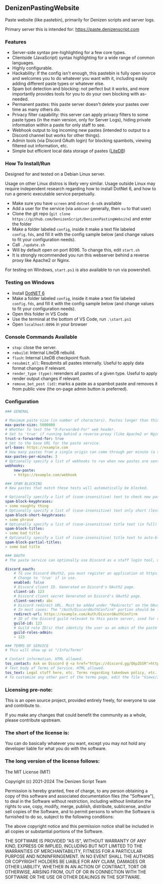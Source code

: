 DenizenPastingWebsite
---------------------

Paste website (like pastebin), primarily for Denizen scripts and server logs.

Primary server this is intended for: https://paste.denizenscript.com

### Features

- Server-side syntax pre-highlighting for a few core types.
- Clientside (JavaScript) syntax highlighting for a wide range of common languages.
- Highly configurable.
- Hackability: If the config isn't enough, this pastebin is fully open source and welcomes you to do whatever you want with it, including easily adding different paste types or whatever else.
- Spam bot detection and blocking: not perfect but it works, and more importantly provides tools for you to do your own blocking with as-needed.
- Permanent pastes: this paste server doesn't delete your pastes over time as many others do.
- Privacy filter capability: this server can apply privacy filters to some paste types (in the main version, only for Server Logs), hiding private information within a paste for only staff to see.
- Webhook output to log incoming new pastes (intended to output to a Discord channel but works for other things).
- Admin tools (via Discord OAuth login) for blocking spambots, viewing filtered out information, etc.
- Simple but efficient local data storage of pastes ([LiteDB](https://www.litedb.org/))

### How To Install/Run

Designed for and tested on a Debian Linux server.

Usage on other Linux distros is likely very similar. Usage outside Linux may require independent research regarding how to install DotNet 6, and how to run a generic executable service perpetually.

- Make sure you have `screen` and `dotnet-6-sdk` available
- Add a user for the service (via `adduser` generally, then `su` to that user)
- Clone the git repo (`git clone https://github.com/DenizenScript/DenizenPastingWebsite`) and enter the folder
- Make a folder labeled `config`, inside it make a text file labeled `config.fds`, and fill it with the config sample below (and change values to fit your configuration needs).
- Call `./update.sh`
- Will by default open on port 8096. To change this, edit `start.sh`
- It is strongly recommended you run this webserver behind a reverse proxy like Apache2 or Nginx.

For testing on Windows, `start.ps1` is also available to run via powershell.


### Testing on Windows

- Install [DotNET 6](https://dotnet.microsoft.com/download/dotnet/6.0)
- Make a folder labeled `config`, inside it make a text file labeled `config.fds`, and fill it with the config sample below (and change values to fit your configuration needs).
- Open this folder in VS Code
- Use the terminal at the bottom of VS Code, run `.\start.ps1`
- Open `localhost:8096` in your browser

### Console Commands Available

- `stop`: close the server.
- `rebuild`: Internal LiteDB rebuild.
- `flush`: Internal LiteDB checkpoint flush.
- `resubmit_all`: Resubmits all pastes internally. Useful to apply data format changes if relevant.
- `render_type (type)`: rerenders all pastes of a given type. Useful to apply render output changes if relevant.
- `remove_bot_post (id)`: marks a paste as a spambot paste and removes it from public view (the on-page admin button is preferred).

### Configuration

```yml
### GENERAL

# Maximum paste size (in number of characters). Pastes longer than this will be trimmed. Reference value is 5 million, or approximately 5 megabytes.
max-paste-size: 5000000
# Whether to test the "X-Forwarded-For" web header.
# Set to 'true' if running behind a reverse-proxy (like Apache2 or Nginx), 'false' if directly exposed.
trust-x-forwarded-for: true
# Set to the base URL for the paste service.
url-base: https://example.com
# How many pastes from a single origin can come through per minute (a simple flood protection tool). If set to 0, the paste website is effectively read-only. Set to '99999' if you want effectively unlimited pastes.
max-pastes-per-minute: 3
# Optionally specify a list of webhooks to run when new pastes are sent. Webhook content will be a simple JSON-formatted payload with key "content" set to simple displayable text (intended for use as a Discord webhook).
webhooks:
    new-paste:
    - https://example.com/webhook

### SPAM BLOCKING
# New pastes that match these tests will automatically be blocked.

# Optionally specify a list of (case-insensitive) text to check new pastes for to trigger automatic spam blocking.
spam-block-keyphrases:
- some naughty thing
# Optionally specify a list of (case-insensitive) text only short (less than 20 line) pastes for.
spam-block-short-keyphrases:
- some phrase
# Optionally specify a list of (case-insensitive) title text (in full) to auto-block if detected.
spam-block-titles:
- some bad title
# Optionally specify a list of (case-insensitive) title text to auto-block if detected contained in a paste title.
spam-block-partial-titles:
- some bad title

### OAUTH
# The paste service can optionally use Discord as a staff login tool, using Discord OAuth, and a role to mark staff in your Discord guild.

discord_oauth:
    # To use Discord OAuth2, you must register an application at https://discord.com/developers/applications
    # Change to 'true' if in use.
    enabled: false
    # Discord client ID. Generated on Discord's OAuth2 page.
    client-id: 123
    # Discord client secret Generated on Discord's OAuth2 page.
    client-secret: abc
    # Discord redirect URL. Must be added under "Redirects" on the OAuth2 page.
    # In most cases: The "/Auth/DiscordAuthConfirm" portion should be left as-is and the base URL should match 'url-base'.
    redirect-url: https://example.com/Auth/DiscordAuthConfirm
    # ID of the Discord guild relevant to this paste server, used for roles check.
    guild-id: 123
    # Guild role ID(s) that identity the user as an admin of the paste site.
    guild-roles-admin:
    - 123

### TERMS OF SERVICE
# This will show up at "/Info/Terms"

# Contact information. HTML allowed.
tos_contact: Ask on Discord @ <a href="https://discord.gg/Q6pZGSR">https://discord.gg/Q6pZGSR</a> or send an email to <code>webmaster@example.com</code>.
# Text body of Terms of Service. HTML allowed.
tos_text: Legal stuff here, etc. Terms regarding takedown policy, etc. Probably include something like:<br>Pastes sent as spam or for advertising or "SEO" reasons will result in the uploader being blocked (if/when discovered).<br>Large numbers of pastes from a single user for any purpose may be ratelimited or blocked either automatically or manually.
# To customize any other part of the terms page, edit the file "Views/Info/Terms.cshtml"
```

### Licensing pre-note:

This is an open source project, provided entirely freely, for everyone to use and contribute to.

If you make any changes that could benefit the community as a whole, please contribute upstream.

### The short of the license is:

You can do basically whatever you want, except you may not hold any developer liable for what you do with the software.

### The long version of the license follows:

The MIT License (MIT)

Copyright (c) 2021-2024 The Denizen Script Team

Permission is hereby granted, free of charge, to any person obtaining a copy
of this software and associated documentation files (the "Software"), to deal
in the Software without restriction, including without limitation the rights
to use, copy, modify, merge, publish, distribute, sublicense, and/or sell
copies of the Software, and to permit persons to whom the Software is
furnished to do so, subject to the following conditions:

The above copyright notice and this permission notice shall be included in all
copies or substantial portions of the Software.

THE SOFTWARE IS PROVIDED "AS IS", WITHOUT WARRANTY OF ANY KIND, EXPRESS OR
IMPLIED, INCLUDING BUT NOT LIMITED TO THE WARRANTIES OF MERCHANTABILITY,
FITNESS FOR A PARTICULAR PURPOSE AND NONINFRINGEMENT. IN NO EVENT SHALL THE
AUTHORS OR COPYRIGHT HOLDERS BE LIABLE FOR ANY CLAIM, DAMAGES OR OTHER
LIABILITY, WHETHER IN AN ACTION OF CONTRACT, TORT OR OTHERWISE, ARISING FROM,
OUT OF OR IN CONNECTION WITH THE SOFTWARE OR THE USE OR OTHER DEALINGS IN THE
SOFTWARE.
